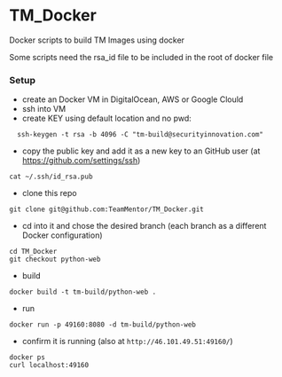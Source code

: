 # TM_Docker
Docker scripts to build TM Images using docker

Some scripts need the rsa_id file to be included in the root of docker file


### Setup

- create an Docker VM in DigitalOcean, AWS or Google Clould
- ssh into VM
- create KEY using default location and no pwd:
```
  ssh-keygen -t rsa -b 4096 -C "tm-build@securityinnovation.com"
```  
- copy the public key and add it as a new key to an GitHub user (at https://github.com/settings/ssh)
```
cat ~/.ssh/id_rsa.pub
```
- clone this repo
```
git clone git@github.com:TeamMentor/TM_Docker.git
```
- cd into it and chose the desired branch (each branch as a different Docker configuration)
```
cd TM_Docker
git checkout python-web
```
- build
```
docker build -t tm-build/python-web .
```
- run
```
docker run -p 49160:8080 -d tm-build/python-web
```
- confirm it is running (also at ```http://46.101.49.51:49160/```)
```
docker ps
curl localhost:49160
``` 

